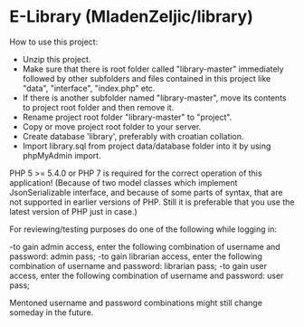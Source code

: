 # E-Library (MladenZeljic/library)

How to use this project:
  - Unzip this project. 
  - Make sure that there is root folder called "library-master" immediately followed by other subfolders and files contained in this 
    project like "data", "interface", "index.php" etc.
  - If there is another subfolder named "library-master", move its contents to project root folder and then remove it.
  - Rename project root folder "library-master" to "project". 
  - Copy or move project root folder to your server.
  - Create database 'library', preferably with croatian collation. 
  - Import library.sql from project data/database folder into it by using phpMyAdmin import.

PHP 5 >= 5.4.0 or PHP 7 is required for the correct operation of this application! 
(Because of two model classes which implement JsonSerializable interface, and because of some parts of syntax, that are not supported in earlier versions of PHP. Still it is preferable that you use the latest version of PHP just in case.)

For reviewing/testing purposes do one of the following while logging in:
  
  -to gain admin access, enter the following combination of username and password: admin pass;
  -to gain librarian access, enter the following combination of username and password: librarian pass;
  -to gain user access, enter the following combination of username and password: user pass;

Mentoned username and password combinations might still change someday in the future.
